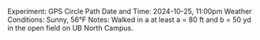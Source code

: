 Experiment: GPS Circle Path
Date and Time: 2024-10-25, 11:00pm
Weather Conditions: Sunny, 56°F
Notes: Walked in a at least a = 80 ft and b = 50 yd in the open field on UB North Campus.